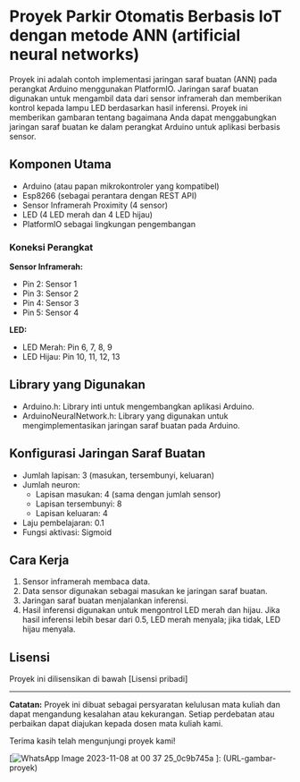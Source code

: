 # Proyek Parkir Otomatis Berbasis IoT dengan metode ANN (artificial neural networks)

Proyek ini adalah contoh implementasi jaringan saraf buatan (ANN) pada perangkat Arduino menggunakan PlatformIO. Jaringan saraf buatan digunakan untuk mengambil data dari sensor inframerah dan memberikan kontrol kepada lampu LED berdasarkan hasil inferensi. Proyek ini memberikan gambaran tentang bagaimana Anda dapat menggabungkan jaringan saraf buatan ke dalam perangkat Arduino untuk aplikasi berbasis sensor.

## Komponen Utama

- Arduino (atau papan mikrokontroler yang kompatibel)
- Esp8266 (sebagai perantara dengan REST API)
- Sensor Inframerah Proximity (4 sensor)
- LED (4 LED merah dan 4 LED hijau)
- PlatformIO sebagai lingkungan pengembangan

### Koneksi Perangkat

**Sensor Inframerah:**
- Pin 2: Sensor 1
- Pin 3: Sensor 2
- Pin 4: Sensor 3
- Pin 5: Sensor 4

**LED:**
- LED Merah: Pin 6, 7, 8, 9
- LED Hijau: Pin 10, 11, 12, 13

## Library yang Digunakan

- Arduino.h: Library inti untuk mengembangkan aplikasi Arduino.
- ArduinoNeuralNetwork.h: Library yang digunakan untuk mengimplementasikan jaringan saraf buatan pada Arduino.

## Konfigurasi Jaringan Saraf Buatan

- Jumlah lapisan: 3 (masukan, tersembunyi, keluaran)
- Jumlah neuron:
  - Lapisan masukan: 4 (sama dengan jumlah sensor)
  - Lapisan tersembunyi: 8
  - Lapisan keluaran: 4
- Laju pembelajaran: 0.1
- Fungsi aktivasi: Sigmoid

## Cara Kerja

1. Sensor inframerah membaca data.
2. Data sensor digunakan sebagai masukan ke jaringan saraf buatan.
3. Jaringan saraf buatan menjalankan inferensi.
4. Hasil inferensi digunakan untuk mengontrol LED merah dan hijau. Jika hasil inferensi lebih besar dari 0.5, LED merah menyala; jika tidak, LED hijau menyala.

## Lisensi

Proyek ini dilisensikan di bawah [Lisensi pribadi]

---

**Catatan:**
Proyek ini dibuat sebagai persyaratan kelulusan mata kuliah dan dapat mengandung kesalahan atau kekurangan. Setiap perdebatan atau perbaikan dapat diajukan kepada dosen mata kuliah kami.

Terima kasih telah mengunjungi proyek kami! 


[![WhatsApp Image 2023-11-08 at 00 37 25_0c9b745a](https://github.com/devanys/Implementasi-ANN-Artificial-Neural-Networks-pada-projek-IoT/assets/145944367/66b204d3-4fd1-431d-8209-86ceed155420)
]: (URL-gambar-proyek)

